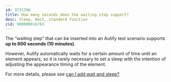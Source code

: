 ```yaml
---
id: 3731786
title: How many seconds does the waiting step support?
desc: Sleep, Wait, standard function
zid: 900000816763
---
```


The “waiting step” that can be inserted into an Autify test scenario supports **up to 600 seconds (10 minutes)**.

However, Autify automatically waits for a certain amount of time until an element appears, so it is rarely necessary to set a sleep with the intention of adjusting the appearance timing of the element.

For more details, please see [can I add wait and sleep?](https://intercom.help/autify/ja/articles/3731724-%E3%82%A6%E3%82%A7%E3%82%A4%E3%83%88%E3%82%84%E3%82%B9%E3%83%AA%E3%83%BC%E3%83%97%E3%81%AF%E5%85%A5%E3%82%8C%E3%82%89%E3%82%8C%E3%81%BE%E3%81%99%E3%81%8B)
